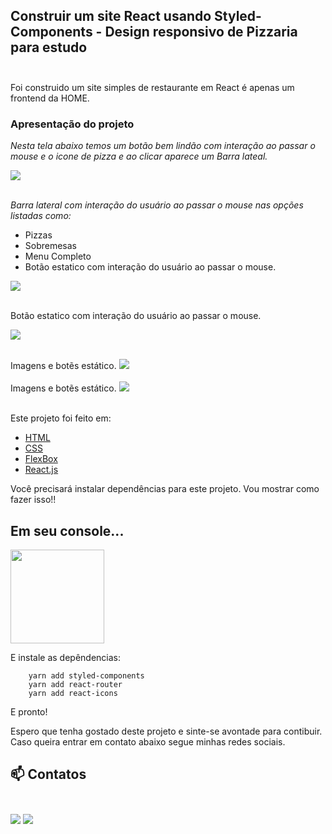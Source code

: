## Construir um site React usando Styled-Components - Design responsivo de Pizzaria para estudo<br><br> 

Foi construido um site simples de restaurante em React é apenas um frontend da HOME. <br>

### Apresentação do projeto<br>

  <i>Nesta tela abaixo temos um botão bem lindão com interação ao passar o mouse e o icone de pizza e ao clicar aparece um Barra lateal.</i>


<img src="../react-pizza-website/src/images/capiture001.png"> <br><br>

<i>Barra lateral com interação do usuário ao passar o mouse nas opções listadas como: </i>
- Pizzas
- Sobremesas
- Menu Completo
- Botão estatico com interação do usuário ao passar o mouse.
  
  
<img src="../react-pizza-website/src/images/capture002.png"> <br><br>
  
  Botão estatico com interação do usuário ao passar o mouse.
  
<img src="../react-pizza-website/src/images/capture003.png"> <br><br>

 Imagens e botẽs estático.
<img src="../react-pizza-website/src/images/capture004.png"> <br><br>
 Imagens e botẽs estático.
<img src="../react-pizza-website/src/images/capture005.png"> <br><br/>

Este projeto foi feito em:

<ul>
   <li><a href="https://developer.mozilla.org/pt-BR/docs/Web/HTML">HTML</a></li>
    <li><a href="https://developer.mozilla.org/pt-BR/docs/Web/CSS">CSS</a></li>
    <li><a href="https://developer.mozilla.org/pt-BR/docs/Web/CSS/CSS_Flexible_Box_Layout/Conceitos_Basicos_do_Flexbox">FlexBox</a></li>
    <li><a href="https://pt-br.reactjs.org/">React.js</a></li>
</ul>

Você precisará instalar  dependências para este projeto. Vou mostrar como fazer isso!!

## Em seu console...

<img src="https://media.giphy.com/media/hDtUEkyGMdpVmScraU/giphy.gif" heigh="150" width="150">

E instale as depêndencias:

``` 
    yarn add styled-components 
    yarn add react-router 
    yarn add react-icons 
```
E pronto!

Espero que tenha gostado deste projeto e sinte-se avontade para contibuir.
Caso queira entrar em contato abaixo segue minhas redes sociais.

 ## 📫 Contatos <br><br>

 [<img src="https://img.shields.io/badge/medium-%2312100E.svg?&style=for-the-badge&logo=medium&logoColor=white" />](https://devmarilia-frontend.medium.com/) [<img src="https://img.shields.io/badge/linkedin-%230077B5.svg?&style=for-the-badge&logo=linkedin&logoColor=white"/>](https://www.linkedin.com/in/mar%C3%ADlia-lemos-b2565316a/)